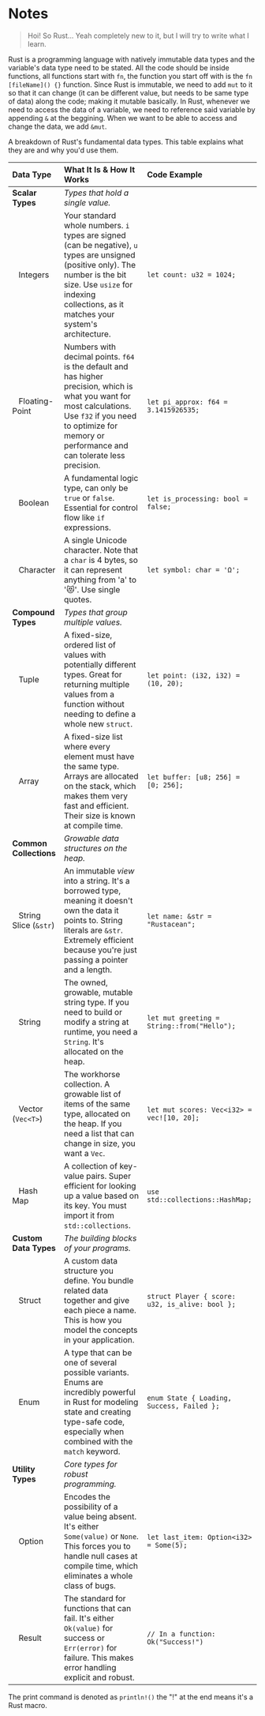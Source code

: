 # Notes
> Hoi! So Rust... Yeah completely new to it, but I will try to write what I learn.

Rust is a programming language with natively immutable data types and the variable's data type need to be stated. All the code should be inside functions, all functions start with `fn`, the function you start off with is the `fn [fileName]() {}` function. Since Rust is immutable, we need to add `mut` to it so that it can change (it can be different value, but needs to be same type of data) along the code; making it mutable basically. In Rust, whenever we need to access the data of a variable, we need to reference said variable by appending `&` at the beggining. When we want to be able to access and change the data, we add `&mut`.

A breakdown of Rust's fundamental data types. This table explains what they are and why you'd use them.

| Data Type | What It Is & How It Works | Code Example |
| :--- | :--- | :--- |
| **Scalar Types** | *Types that hold a single value.* | |
| &nbsp;&nbsp;&nbsp;Integers | Your standard whole numbers. `i` types are signed (can be negative), `u` types are unsigned (positive only). The number is the bit size. Use `usize` for indexing collections, as it matches your system's architecture. | `let count: u32 = 1024;` |
| &nbsp;&nbsp;&nbsp;Floating-Point | Numbers with decimal points. `f64` is the default and has higher precision, which is what you want for most calculations. Use `f32` if you need to optimize for memory or performance and can tolerate less precision. | `let pi_approx: f64 = 3.1415926535;` |
| &nbsp;&nbsp;&nbsp;Boolean | A fundamental logic type, can only be `true` or `false`. Essential for control flow like `if` expressions. | `let is_processing: bool = false;` |
| &nbsp;&nbsp;&nbsp;Character | A single Unicode character. Note that a `char` is 4 bytes, so it can represent anything from 'a' to '😻'. Use single quotes. | `let symbol: char = 'Ω';` |
| **Compound Types** | *Types that group multiple values.* | |
| &nbsp;&nbsp;&nbsp;Tuple | A fixed-size, ordered list of values with potentially different types. Great for returning multiple values from a function without needing to define a whole new `struct`. | `let point: (i32, i32) = (10, 20);` |
| &nbsp;&nbsp;&nbsp;Array | A fixed-size list where every element must have the same type. Arrays are allocated on the stack, which makes them very fast and efficient. Their size is known at compile time. | `let buffer: [u8; 256] = [0; 256];` |
| **Common Collections** | *Growable data structures on the heap.* | |
| &nbsp;&nbsp;&nbsp;String Slice (`&str`) | An immutable *view* into a string. It's a borrowed type, meaning it doesn't own the data it points to. String literals are `&str`. Extremely efficient because you're just passing a pointer and a length. | `let name: &str = "Rustacean";` |
| &nbsp;&nbsp;&nbsp;String | The owned, growable, mutable string type. If you need to build or modify a string at runtime, you need a `String`. It's allocated on the heap. | `let mut greeting = String::from("Hello");` |
| &nbsp;&nbsp;&nbsp;Vector (`Vec<T>`) | The workhorse collection. A growable list of items of the same type, allocated on the heap. If you need a list that can change in size, you want a `Vec`. | `let mut scores: Vec<i32> = vec![10, 20];` |
| &nbsp;&nbsp;&nbsp;Hash Map | A collection of key-value pairs. Super efficient for looking up a value based on its key. You must import it from `std::collections`. | `use std::collections::HashMap;` |
| **Custom Data Types** | *The building blocks of your programs.* | |
| &nbsp;&nbsp;&nbsp;Struct | A custom data structure you define. You bundle related data together and give each piece a name. This is how you model the concepts in your application. | `struct Player { score: u32, is_alive: bool };` |
| &nbsp;&nbsp;&nbsp;Enum | A type that can be one of several possible variants. Enums are incredibly powerful in Rust for modeling state and creating type-safe code, especially when combined with the `match` keyword. | `enum State { Loading, Success, Failed };` |
| **Utility Types** | *Core types for robust programming.* | |
| &nbsp;&nbsp;&nbsp;Option | Encodes the possibility of a value being absent. It's either `Some(value)` or `None`. This forces you to handle null cases at compile time, which eliminates a whole class of bugs. | `let last_item: Option<i32> = Some(5);` |
| &nbsp;&nbsp;&nbsp;Result | The standard for functions that can fail. It's either `Ok(value)` for success or `Err(error)` for failure. This makes error handling explicit and robust. | `// In a function: Ok("Success!")` |

The print command is denoted as `println!()` the "!" at the end means it's a Rust macro.
